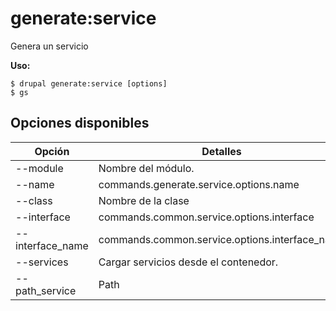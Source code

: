 # generate:service
Genera un servicio

**Uso:**
```
$ drupal generate:service [options]
$ gs  
```

## Opciones disponibles
Opción | Detalles
-------|-------------
--module | Nombre del módulo.
--name | commands.generate.service.options.name
--class | Nombre de la clase
--interface | commands.common.service.options.interface
--interface_name | commands.common.service.options.interface_name
--services | Cargar servicios desde el contenedor.
--path_service | Path
